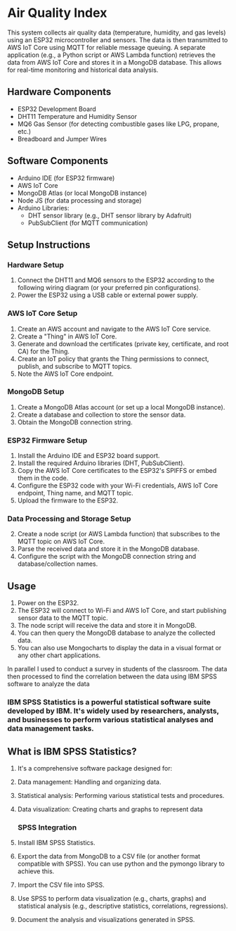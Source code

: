 # Air Quality Index

This system collects air quality data (temperature, humidity, and gas levels) using an ESP32 microcontroller and sensors. The data is then transmitted to AWS IoT Core using MQTT for reliable message queuing. A separate application (e.g., a Python script or AWS Lambda function) retrieves the data from AWS IoT Core and stores it in a MongoDB database. This allows for real-time monitoring and historical data analysis.

## Hardware Components

-   ESP32 Development Board
-   DHT11 Temperature and Humidity Sensor
-   MQ6 Gas Sensor (for detecting combustible gases like LPG, propane, etc.)
-   Breadboard and Jumper Wires

## Software Components

-   Arduino IDE (for ESP32 firmware)
-   AWS IoT Core
-   MongoDB Atlas (or local MongoDB instance)
-   Node JS (for data processing and storage)
-   Arduino Libraries:
    -   DHT sensor library (e.g., DHT sensor library by Adafruit)
    -   PubSubClient (for MQTT communication)

## Setup Instructions

### Hardware Setup

1.  Connect the DHT11 and MQ6 sensors to the ESP32 according to the following wiring diagram (or your preferred pin configurations).
2.  Power the ESP32 using a USB cable or external power supply.


### AWS IoT Core Setup

1.  Create an AWS account and navigate to the AWS IoT Core service.
2.  Create a "Thing" in AWS IoT Core.
3.  Generate and download the certificates (private key, certificate, and root CA) for the Thing.
4.  Create an IoT policy that grants the Thing permissions to connect, publish, and subscribe to MQTT topics.
5.  Note the AWS IoT Core endpoint.

### MongoDB Setup

1.  Create a MongoDB Atlas account (or set up a local MongoDB instance).
2.  Create a database and collection to store the sensor data.
3.  Obtain the MongoDB connection string.

### ESP32 Firmware Setup

1.  Install the Arduino IDE and ESP32 board support.
2.  Install the required Arduino libraries (DHT, PubSubClient).
3.  Copy the AWS IoT Core certificates to the ESP32's SPIFFS or embed them in the code.
4.  Configure the ESP32 code with your Wi-Fi credentials, AWS IoT Core endpoint, Thing name, and MQTT topic.
5.  Upload the firmware to the ESP32.

### Data Processing and Storage Setup

2.  Create a node script (or AWS Lambda function) that subscribes to the MQTT topic on AWS IoT Core.
3.  Parse the received data and store it in the MongoDB database.
4.  Configure the script with the MongoDB connection string and database/collection names.

## Usage

1.  Power on the ESP32.
2.  The ESP32 will connect to Wi-Fi and AWS IoT Core, and start publishing sensor data to the MQTT topic.
3.  The node script will receive the data and store it in MongoDB.
4.  You can then query the MongoDB database to analyze the collected data.
5. You can also use Mongocharts to display the data in a visual format or any other chart applications.

In parallel I used to conduct a survey in students of the classroom. The data then processed to find the correlation between the data using IBM SPSS software to analyze the data

### IBM SPSS Statistics is a powerful statistical software suite developed by IBM. It's widely used by researchers, analysts, and businesses to perform various statistical analyses and data management tasks. 
## What is IBM SPSS Statistics?
1. It's a comprehensive software package designed for:
2. Data management: Handling and organizing data.   
3. Statistical analysis: Performing various statistical tests and procedures.   
4. Data visualization: Creating charts and graphs to represent data

   ### SPSS Integration

1.  Install IBM SPSS Statistics.
2.  Export the data from MongoDB to a CSV file (or another format compatible with SPSS). You can use python and the pymongo library to achieve this.
3.  Import the CSV file into SPSS.
4.  Use SPSS to perform data visualization (e.g., charts, graphs) and statistical analysis (e.g., descriptive statistics, correlations, regressions).
5.  Document the analysis and visualizations generated in SPSS.
